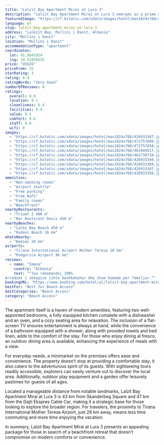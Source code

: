 ```yaml
---
title: "Lalzit Bay Apartment Mirai at Lura 3"
description: "Lalzit Bay Apartment Mirai at Lura 3 emerges as a prime choice for travelers seeking a blend of comfort and convenience in Mullini i Danit."
featuredImage: "https://cf.bstatic.com/xdata/images/hotel/max1024x768/426933367.jpg?k=9199d08e8e62564ec6e3629256d898851cf3aa75df46a0c60cdbf6e08a7063c8&o=&hp=1"
language: en
slug: lalzit-bay-apartment-mirai-at-lura-3
address: "Lalëzit Bay, Mullini i Danit, Albania"
city: "Mullini i Danit"
location: "Mullini i Danit"
accommodationType: "apartment"
coordinates:
  lat: 41.5041924
  lng: 19.51976535
price: "US$35"
priceFrom: 35
starRating: 3
rating: 8.9
ratingWords: "Very Good"
numberOfReviews: 8
ratings:
  overall: 8.9
  location: 9.1
  cleanliness: 8.4
  facilities: 8.4
  value: 9.1
  comfort: 9.6
  staff: 8.8
  wifi: 0
images:
  - "https://cf.bstatic.com/xdata/images/hotel/max1024x768/426933367.jpg?k=9199d08e8e62564ec6e3629256d898851cf3aa75df46a0c60cdbf6e08a7063c8&o=&hp=1"
  - "https://cf.bstatic.com/xdata/images/hotel/max1024x768/472757600.jpg?k=12b4d12a3e633ae982034cf4001f126723d0dc9165f2e695c7dcb7e52bf7c352&o=&hp=1"
  - "https://cf.bstatic.com/xdata/images/hotel/max1024x768/472757458.jpg?k=c5e5eb248e5423aab700e43a972b5e295c6df5c4105f3394d57f626814ed4c4c&o=&hp=1"
  - "https://cf.bstatic.com/xdata/images/hotel/max1024x768/461944517.jpg?k=ad0bf0b3ad8e3ec27092ffeb011ddf69ad793cc7fdd1e7090a668fd6cb76b048&o=&hp=1"
  - "https://cf.bstatic.com/xdata/images/hotel/max1024x768/462738734.jpg?k=11eb63bd132fa1b5d4930d7034eba1ee435e83041d229a69f986591942376b9a&o=&hp=1"
  - "https://cf.bstatic.com/xdata/images/hotel/max1024x768/426933340.jpg?k=a6fc3e52a5f0fd990fdbdfb0d13244b8736c19be52920f04cbe9341d771a2235&o=&hp=1"
  - "https://cf.bstatic.com/xdata/images/hotel/max1024x768/426933389.jpg?k=289f78d44938ea7eaeb340f8d600ea29ebe36928a9df09f914126ac852870d2f&o=&hp=1"
  - "https://cf.bstatic.com/xdata/images/hotel/max1024x768/426933387.jpg?k=b771992abe263c6696f3d320efa249bcad433db63b48a37a23dce76fd4184742&o=&hp=1"
  - "https://cf.bstatic.com/xdata/images/hotel/max1024x768/426933356.jpg?k=6e1b14f1ec0f86421d18a91968b2e6dcefa5ba74d111dceca38c04c0726e8daa&o=&hp=1"
amenities:
  - "Non-smoking rooms"
  - "Airport shuttle"
  - "Free parking"
  - "Free WiFi"
  - "Family rooms"
  - "Beachfront"
nearbyRestaurants:
  - "Triumf 2 400 m"
  - "Bar Restorant Oasis 450 m"
nearbyBeaches:
  - "Lalëz Bay Beach 450 m"
  - "Rodoni Beach 10 km"
whatsNearby:
  - "Bekimi 20 km"
airports:
  - "Tirana International Airport Mother Teresa 18 km"
  - "Podgorica Airport 96 km"
reviews:
  - name: "Imena"
    country: "Albania"
    text: "“Jua rekomandoj 100%.
Arredimi i shtepise ishte bashkekohor dhe shum komode per familjar.”"
bookingURL: "https://www.booking.com/hotel/al/lalzit-bay-apartment-mirai-at-lura-3.en-gb.html?aid=8035640"
bestFor: "Best for Beach Access"
bestCategories: "Beach Access"
category: "Beach Access"
---
```


The apartment itself is a haven of modern amenities, featuring two well-appointed bedrooms, a fully equipped kitchen complete with a dishwasher and an oven, and a cozy seating area for relaxation. The inclusion of a flat-screen TV ensures entertainment is always at hand, while the convenience of a bathroom equipped with a shower, along with provided towels and bed linen, adds to the comfort of the stay. For those who enjoy dining al fresco, an outdoor dining area is available, enhancing the experience of meals with a view.

For everyday needs, a minimarket on the premises offers ease and convenience. The property doesn’t stop at providing a comfortable stay; it also caters to the adventurous spirit of its guests. With sightseeing tours readily accessible, explorers can easily venture out to discover the local area. Additionally, outdoor play equipment and a garden offer leisurely pastimes for guests of all ages.

Located a manageable distance from notable landmarks, Lalzit Bay Apartment Mirai at Lura 3 is 43 km from Skanderbeg Square and 47 km from the Dajti Ekspres Cable Car, making it a strategic base for those looking to explore the broader region. For travelers, the proximity to Tirana International Mother Teresa Airport, just 28 km away, means less time commuting and more time enjoying the vacation.

In summary, Lalzit Bay Apartment Mirai at Lura 3 presents an appealing package for those in search of a beachfront retreat that doesn’t compromise on modern comforts or convenience.